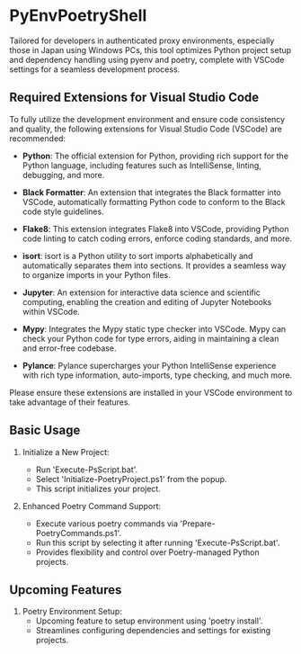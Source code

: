 # PyEnvPoetryShell
Tailored for developers in authenticated proxy environments, especially those in Japan using Windows PCs, this tool optimizes Python project setup and dependency handling using pyenv and poetry, complete with VSCode settings for a seamless development process.

## Required Extensions for Visual Studio Code

To fully utilize the development environment and ensure code consistency and quality, the following extensions for Visual Studio Code (VSCode) are recommended:

- **Python**: The official extension for Python, providing rich support for the Python language, including features such as IntelliSense, linting, debugging, and more.

- **Black Formatter**: An extension that integrates the Black formatter into VSCode, automatically formatting Python code to conform to the Black code style guidelines.

- **Flake8**: This extension integrates Flake8 into VSCode, providing Python code linting to catch coding errors, enforce coding standards, and more.

- **isort**: isort is a Python utility to sort imports alphabetically and automatically separates them into sections. It provides a seamless way to organize imports in your Python files.

- **Jupyter**: An extension for interactive data science and scientific computing, enabling the creation and editing of Jupyter Notebooks within VSCode.

- **Mypy**: Integrates the Mypy static type checker into VSCode. Mypy can check your Python code for type errors, aiding in maintaining a clean and error-free codebase.

- **Pylance**: Pylance supercharges your Python IntelliSense experience with rich type information, auto-imports, type checking, and much more.

Please ensure these extensions are installed in your VSCode environment to take advantage of their features.

## Basic Usage

1. Initialize a New Project:
   - Run 'Execute-PsScript.bat'.
   - Select 'Initialize-PoetryProject.ps1' from the popup.
   - This script initializes your project.

2. Enhanced Poetry Command Support:
   - Execute various poetry commands via 'Prepare-PoetryCommands.ps1'.
   - Run this script by selecting it after running 'Execute-PsScript.bat'.
   - Provides flexibility and control over Poetry-managed Python projects.

## Upcoming Features

1. Poetry Environment Setup:
   - Upcoming feature to setup environment using 'poetry install'.
   - Streamlines configuring dependencies and settings for existing projects.

